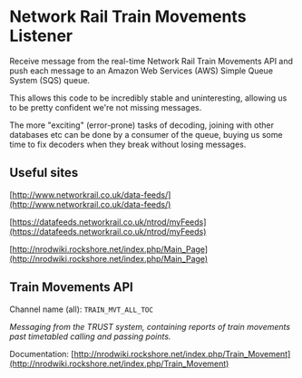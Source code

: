 # Network Rail Train Movements Listener

Receive message from the real-time Network Rail Train Movements API and push
each message to an Amazon Web Services (AWS) Simple Queue System (SQS) queue.

This allows this code to be incredibly stable and uninteresting, allowing us to
be pretty confident we're not missing messages.

The more "exciting" (error-prone) tasks of decoding, joining with other
databases etc can be done by a consumer of the queue, buying us some time to
fix decoders when they break without losing messages.


## Useful sites

[http://www.networkrail.co.uk/data-feeds/](http://www.networkrail.co.uk/data-feeds/)

[https://datafeeds.networkrail.co.uk/ntrod/myFeeds](https://datafeeds.networkrail.co.uk/ntrod/myFeeds)

[http://nrodwiki.rockshore.net/index.php/Main_Page](http://nrodwiki.rockshore.net/index.php/Main_Page)

## Train Movements API

Channel name (all): ``TRAIN_MVT_ALL_TOC``

*Messaging from the TRUST system, containing reports of train movements past
timetabled calling and passing points.*

Documentation: [http://nrodwiki.rockshore.net/index.php/Train_Movement](http://nrodwiki.rockshore.net/index.php/Train_Movement)
